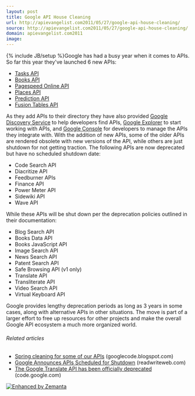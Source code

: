 ```yaml
---
layout: post
title: Google API House Cleaning
url: http://apievangelist.com2011/05/27/google-api-house-cleaning/
source: http://apievangelist.com2011/05/27/google-api-house-cleaning/
domain: apievangelist.com2011
image: 
---
```

{% include JB/setup %}Google has had a busy year when it comes to APIs. So far this year they've launched 6 new APIs:
<ul>
     <li>
          <a title="Google Tasks API" href="http://code.google.com/apis/tasks/index.html">Tasks API</a>
     </li>
     <li>
          <a title="Google Books API" href="http://code.google.com/apis/books/">Books API</a>
     </li>
     <li>
          <a title="Pagespeed Online API" href="https://code.google.com/apis/pagespeedonline/index.html">Pagespeed Online API</a>
     </li>
     <li>
          <a title="Google Places API" href="http://code.google.com/apis/maps/documentation/places/">Places API</a>
     </li>
     <li>
          <a title="Google Prediction API" href="http://code.google.com/apis/predict/">Prediction API</a>
     </li>
     <li>
          <a title="Google Fusion Tables API" href="http://code.google.com/apis/fusiontables/">Fusion Tables API</a>
     </li>
</ul>As they add APIs to their directory they have also provided <a title="Google Discovery Service" href="http://blog.apievangelist.com/2011/05/21/google-apis-discovery-service/">Google Discovery Service</a> to help developers find APIs, <a title="Google Explorer" href="http://blog.apievangelist.com/2011/05/21/google-apis-explorer/">Google Explorer</a> to start working with APIs, and <a title="Google Console" href="http://blog.apievangelist.com/2011/05/21/google-apis-console/">Google Console</a> for developers to manage the APIs they integrate with.
With the addition of new APIs, some of the older APIs are rendered obsolete with new versions of the API, while others are just shutdown for not getting traction.
The following APIs are now deprecated but have no scheduled shutdown date:
<ul>
     <li>Code Search API
     </li>
     <li>Diacritize API
     </li>
     <li>Feedburner APIs
     </li>
     <li>Finance API
     </li>
     <li>Power Meter API
     </li>
     <li>Sidewiki API
     </li>
     <li>Wave API
     </li>
</ul>While these APIs will be shut down per the deprecation policies outlined in their documentation:
<ul>
     <li>Blog Search API
     </li>
     <li>Books Data API
     </li>
     <li>Books JavaScript API
     </li>
     <li>Image Search API
     </li>
     <li>News Search API
     </li>
     <li>Patent Search API
     </li>
     <li>Safe Browsing API (v1 only)
     </li>
     <li>Translate API
     </li>
     <li>Transliterate API
     </li>
     <li>Video Search API
     </li>
     <li>Virtual Keyboard API
     </li>
</ul>Google provides lengthy deprecation periods as long as 3 years in some cases, along with alternative APIs in other situations. The move is part of a larger effort to free up resources for other projects and make the overall Google API ecosystem a much more organized world.
<h6 class="zemanta-related-title c1">
     Related articles
</h6>
<ul class="zemanta-article-ul">
     <li class="zemanta-article-ul-li">
          <a href="http://googlecode.blogspot.com/2011/05/spring-cleaning-for-some-of-our-apis.html">Spring cleaning for some of our APIs</a> (googlecode.blogspot.com)
     </li>
     <li class="zemanta-article-ul-li">
          <a href="http://www.readwriteweb.com/archives/google_announces_apis_scheduled_for_shutdown.php">Google Announces APIs Scheduled for Shutdown</a> (readwriteweb.com)
     </li>
     <li class="zemanta-article-ul-li">
          <a href="http://code.google.com/intl/de-DE/apis/language/translate/overview.html">The Google Translate API has been officially deprecated</a> (code.google.com)
     </li>
</ul>
<div class="zemanta-pixie c3">
     <a class="zemanta-pixie-a" title="Enhanced by Zemanta" href="http://www.zemanta.com/"><img class="zemanta-pixie-img c2" src="http://img.zemanta.com/zemified_e.png?x-id=4283fddd-44da-4224-afee-fc567b803ab1" alt="Enhanced by Zemanta" /></a>
</div>
